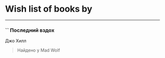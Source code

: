 # Wish list of books by [](https://plus.google.com/u/0/108710650791518569555/)
---

### `` Последний вздох
Джо Хилл
> Найдено у Mad Wolf

